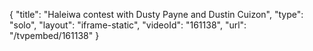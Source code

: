 {
    "title": "Haleiwa contest with Dusty Payne and Dustin Cuizon",
    "type": "solo",
    "layout": "iframe-static",
    "videoId": "161138",
    "url": "\/tvpembed\/161138"
}